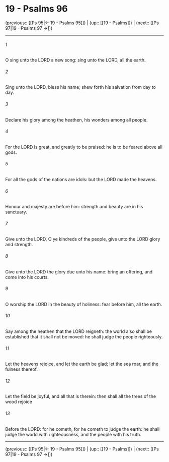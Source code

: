 # 19 - Psalms 96

(previous:: [[Ps 95|← 19 - Psalms 95]]) | (up:: [[19 - Psalms]]) | (next:: [[Ps 97|19 - Psalms 97 →]])

***


###### 1 
O sing unto the LORD a new song: sing unto the LORD, all the earth. 

###### 2 
Sing unto the LORD, bless his name; shew forth his salvation from day to day. 

###### 3 
Declare his glory among the heathen, his wonders among all people. 

###### 4 
For the LORD is great, and greatly to be praised: he is to be feared above all gods. 

###### 5 
For all the gods of the nations are idols: but the LORD made the heavens. 

###### 6 
Honour and majesty are before him: strength and beauty are in his sanctuary. 

###### 7 
Give unto the LORD, O ye kindreds of the people, give unto the LORD glory and strength. 

###### 8 
Give unto the LORD the glory due unto his name: bring an offering, and come into his courts. 

###### 9 
O worship the LORD in the beauty of holiness: fear before him, all the earth. 

###### 10 
Say among the heathen that the LORD reigneth: the world also shall be established that it shall not be moved: he shall judge the people righteously. 

###### 11 
Let the heavens rejoice, and let the earth be glad; let the sea roar, and the fulness thereof. 

###### 12 
Let the field be joyful, and all that is therein: then shall all the trees of the wood rejoice 

###### 13 
Before the LORD: for he cometh, for he cometh to judge the earth: he shall judge the world with righteousness, and the people with his truth.

***

(previous:: [[Ps 95|← 19 - Psalms 95]]) | (up:: [[19 - Psalms]]) | (next:: [[Ps 97|19 - Psalms 97 →]])
